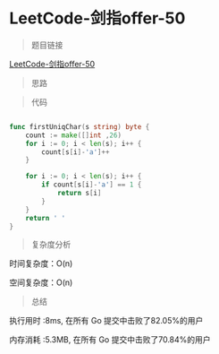 # LeetCode-剑指offer-50

>题目链接

[LeetCode-剑指offer-50](https://leetcode-cn.com/problems/di-yi-ge-zhi-chu-xian-yi-ci-de-zi-fu-lcof/)

> 思路


>代码

```go

func firstUniqChar(s string) byte {
    count := make([]int ,26)
    for i := 0; i < len(s); i++ {
        count[s[i]-'a']++
    }

    for i := 0; i < len(s); i++ {
        if count[s[i]-'a'] == 1 {
            return s[i]
        }
    }
    return ' '
}

```

>复杂度分析

时间复杂度：O(n)

空间复杂度：O(n)

>总结

执行用时 :8ms, 在所有 Go 提交中击败了82.05%的用户

内存消耗 :5.3MB, 在所有 Go 提交中击败了70.84%的用户
